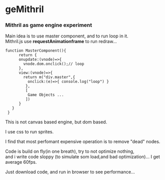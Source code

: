 # geMithril
### Mithril as game engine experiment

Main idea is to use master component,
and to run loop in it.<br/>
Mithril.js use **requestAnimationframe** to run redraw...

``` javasript
function MasterComponent(){
      return {
      onupdate:(vnode)=>{
        vnode.dom.onclick();// loop
      },
      view:(vnode)=>{
        return m("div.master",{
          onclick:(e)=>{ console.log("loop") }
         },
         [
          Game Objects ...
         ])
      }
   }
 }
```

This is not canvas based engine, but dom based.

I use css to run sprites.

I find that most perfomant expensive operation is to remove "dead" nodes.

Code is build on fly(in one breath), try to not optimize nothing,<br/> and i write code 
sloppy (to simulate som load,and bad optimization)... I get average 60fps.

Just download code, and run in browser to see performance...
